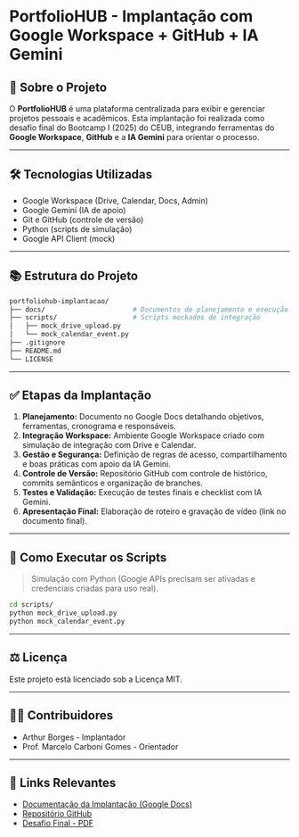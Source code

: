 # PortfolioHUB - Implantação com Google Workspace + GitHub + IA Gemini

## 📄 Sobre o Projeto

O **PortfolioHUB** é uma plataforma centralizada para exibir e gerenciar projetos pessoais e acadêmicos. Esta implantação foi realizada como desafio final do Bootcamp I (2025) do CEUB, integrando ferramentas do **Google Workspace**, **GitHub** e a **IA Gemini** para orientar o processo.

---

## 🛠️ Tecnologias Utilizadas

- Google Workspace (Drive, Calendar, Docs, Admin)
- Google Gemini (IA de apoio)
- Git e GitHub (controle de versão)
- Python (scripts de simulação)
- Google API Client (mock)

---

## 📚 Estrutura do Projeto

```bash
portfoliohub-implantacao/
├── docs/                      # Documentos de planejamento e execução
├── scripts/                   # Scripts mockados de integração
│   ├── mock_drive_upload.py
│   └── mock_calendar_event.py
├── .gitignore
├── README.md
└── LICENSE
```

---

## ✅ Etapas da Implantação

1. **Planejamento:** Documento no Google Docs detalhando objetivos, ferramentas, cronograma e responsáveis.
2. **Integração Workspace:** Ambiente Google Workspace criado com simulação de integração com Drive e Calendar.
3. **Gestão e Segurança:** Definição de regras de acesso, compartilhamento e boas práticas com apoio da IA Gemini.
4. **Controle de Versão:** Repositório GitHub com controle de histórico, commits semânticos e organização de branches.
5. **Testes e Validação:** Execução de testes finais e checklist com IA Gemini.
6. **Apresentação Final:** Elaboração de roteiro e gravação de vídeo (link no documento final).

---

## 📁 Como Executar os Scripts

> Simulação com Python (Google APIs precisam ser ativadas e credenciais criadas para uso real).

```bash
cd scripts/
python mock_drive_upload.py
python mock_calendar_event.py
```

---

## ⚖️ Licença

Este projeto está licenciado sob a Licença MIT. 

---

## 👨‍💼 Contribuidores

- Arthur Borges - Implantador
- Prof. Marcelo Carboni Gomes - Orientador

---

## 🔗 Links Relevantes

- [Documentação da Implantação (Google Docs)](https://docs.google.com/document/d/1k8C33Qqpao4pum59yW5iKZGjuRaRWgKhxlUKZeYxHro/edit)
- [Repositório GitHub](https://github.com/Arthur-borges-ceub/portfoliohub-implantacao)
- [Desafio Final - PDF](https://docs.google.com/document/d/1qOvUObkDruSbLqyfB1IxbsuO9nHbM8VrshalQta6Idg/edit?usp=sharing) <!-- substituir pelo link do PDF final -->
